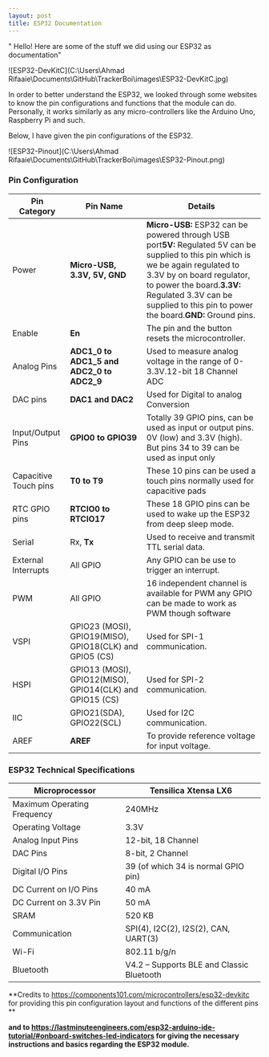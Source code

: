 ```yaml
---
layout: post
title: ESP32 Documentation
---
```


" Hello! Here are some of the stuff we did using our ESP32 as documentation"

![ESP32-DevKitC](C:\Users\Ahmad Rifaaie\Documents\GitHub\TrackerBoi\images\ESP32-DevKitC.jpg)

In order to better understand the ESP32, we looked through some websites to know the pin configurations and functions that the module can do. Personally, it works similarly as any micro-controllers like the Arduino Uno, Raspberry Pi and such.

Below, I have given the pin configurations of the ESP32.

![ESP32-Pinout](C:\Users\Ahmad Rifaaie\Documents\GitHub\TrackerBoi\images\ESP32-Pinout.png)

### **Pin Configuration**

| **Pin Category**      | **Pin Name**                                             | **Details**                                                  |
| --------------------- | -------------------------------------------------------- | ------------------------------------------------------------ |
| Power                 | **Micro-USB, 3.3V, 5V,** **GND**                         | **Micro-USB:** ESP32 can be powered through USB port**5V:** Regulated 5V can be supplied to this pin which is we be again regulated to 3.3V by on board regulator, to power the board.**3.3V:** Regulated 3.3V can be supplied to this pin to power the board.**GND:** Ground pins. |
| Enable                | **En**                                                   | The pin and the button resets the microcontroller.           |
| Analog Pins           | **ADC1_0 to ADC1_5 and ADC2_0 to ADC2_9**                | Used to measure analog voltage in the range of 0-3.3V.12-bit 18 Channel ADC |
| DAC pins              | **DAC1 and DAC2**                                        | Used for Digital to analog Conversion                        |
| Input/Output Pins     | **GPIO0 to GPIO39**                                      | Totally 39 GPIO pins, can be used as input or output pins. 0V (low) and 3.3V (high). But pins 34 to 39 can be used as input only |
| Capacitive Touch pins | **T0 to T9**                                             | These 10 pins can be used a touch pins normally used for capacitive pads |
| RTC GPIO pins         | **RTCIO0 to RTCIO17**                                    | These 18 GPIO pins can be used to wake up the ESP32 from deep sleep mode. |
| Serial                | Rx, **Tx**                                               | Used to receive and transmit TTL serial data.                |
| External Interrupts   | All GPIO                                                 | Any GPIO can be use to trigger an interrupt.                 |
| PWM                   | All GPIO                                                 | 16 independent channel is available for PWM any GPIO can be made to work as PWM though software |
| VSPI                  | GPIO23 (MOSI), GPIO19(MISO), GPIO18(CLK) and GPIO5 (CS)  | Used for SPI-1 communication.                                |
| HSPI                  | GPIO13 (MOSI), GPIO12(MISO), GPIO14(CLK) and GPIO15 (CS) | Used for SPI-2 communication.                                |
| IIC                   | GPIO21(SDA), GPIO22(SCL)                                 | Used for I2C communication.                                  |
| AREF                  | **AREF**                                                 | To provide reference voltage for input voltage.              |

 

### **ESP32 Technical Specifications**

| Microprocessor              | Tensilica Xtensa LX6                      |
| --------------------------- | ----------------------------------------- |
| Maximum Operating Frequency | 240MHz                                    |
| Operating Voltage           | 3.3V                                      |
| Analog Input Pins           | 12-bit, 18 Channel                        |
| DAC Pins                    | 8-bit, 2 Channel                          |
| Digital I/O Pins            | 39 (of which 34 is normal GPIO pin)       |
| DC Current on I/O Pins      | 40 mA                                     |
| DC Current on 3.3V Pin      | 50 mA                                     |
| SRAM                        | 520 KB                                    |
| Communication               | SPI(4), I2C(2), I2S(2), CAN, UART(3)      |
| Wi-Fi                       | 802.11 b/g/n                              |
| Bluetooth                   | V4.2 – Supports BLE and Classic Bluetooth |



**Credits to https://components101.com/microcontrollers/esp32-devkitc for providing this pin configuration layout and functions of the different pins **

**and to  https://lastminuteengineers.com/esp32-arduino-ide-tutorial/#onboard-switches-led-indicators  for giving the necessary instructions and basics regarding the ESP32 module.**


